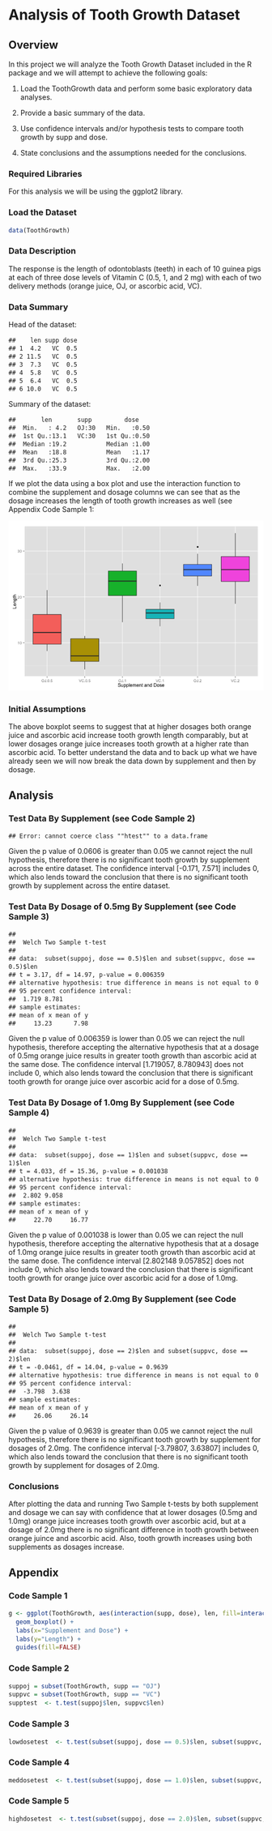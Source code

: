 Analysis of Tooth Growth Dataset
========================================================

## Overview

In this project we will analyze the Tooth Growth Dataset included in the R package and we will attempt to achieve the following goals:

1. Load the ToothGrowth data and perform some basic exploratory data analyses.

2. Provide a basic summary of the data.

3. Use confidence intervals and/or hypothesis tests to compare tooth growth by supp and dose.

4. State conclusions and the assumptions needed for the conclusions.

### Required Libraries

For this analysis we will be using the ggplot2 library.



### Load the Dataset


```r
data(ToothGrowth)
```

### Data Description

The response is the length of odontoblasts (teeth) in each of 10 guinea pigs at each of three dose levels of Vitamin C (0.5, 1, and 2 mg) with each of two delivery methods (orange juice, OJ, or ascorbic acid, VC).

### Data Summary

Head of the dataset:


```
##    len supp dose
## 1  4.2   VC  0.5
## 2 11.5   VC  0.5
## 3  7.3   VC  0.5
## 4  5.8   VC  0.5
## 5  6.4   VC  0.5
## 6 10.0   VC  0.5
```

Summary of the dataset:


```
##       len       supp         dose     
##  Min.   : 4.2   OJ:30   Min.   :0.50  
##  1st Qu.:13.1   VC:30   1st Qu.:0.50  
##  Median :19.2           Median :1.00  
##  Mean   :18.8           Mean   :1.17  
##  3rd Qu.:25.3           3rd Qu.:2.00  
##  Max.   :33.9           Max.   :2.00
```

If we plot the data using a box plot and use the interaction function to combine the supplement and dosage columns we can see that as the dosage increases the length of tooth growth increases as well (see Appendix Code Sample 1:

![plot of chunk unnamed-chunk-5](figure/unnamed-chunk-5.png) 

### Initial Assumptions

The above boxplot seems to suggest that at higher dosages both orange juice and ascorbic acid increase tooth growth length comparably, but at lower dosages orange juice increases tooth growth at a higher rate than ascorbic acid.  To better understand the data and to back up what we have already seen we will now break the data down by supplement and then by dosage.  

## Analysis

### Test Data By Supplement (see Code Sample 2)


```
## Error: cannot coerce class ""htest"" to a data.frame
```

Given the p value of 0.0606 is greater than 0.05 we cannot reject the null hypothesis, therefore there is no significant tooth growth by supplement across the entire dataset.  The confidence interval [-0.171, 7.571] includes 0, which also lends toward the conclusion that there is no significant tooth growth by supplement across the entire dataset.

### Test Data By Dosage of 0.5mg By Supplement (see Code Sample 3)


```
## 
## 	Welch Two Sample t-test
## 
## data:  subset(suppoj, dose == 0.5)$len and subset(suppvc, dose == 0.5)$len
## t = 3.17, df = 14.97, p-value = 0.006359
## alternative hypothesis: true difference in means is not equal to 0
## 95 percent confidence interval:
##  1.719 8.781
## sample estimates:
## mean of x mean of y 
##     13.23      7.98
```

Given the p value of 0.006359 is lower than 0.05 we can reject the null hypothesis, therefore accepting the alternative hypothesis that at a dosage of 0.5mg orange juice results in greater tooth growth than ascorbic acid at the same dose.  The confidence interval [1.719057, 8.780943] does not include 0, which also lends toward the conclusion that there is significant tooth growth for orange juice over ascorbic acid for a dose of 0.5mg.

### Test Data By Dosage of 1.0mg By Supplement (see Code Sample 4)


```
## 
## 	Welch Two Sample t-test
## 
## data:  subset(suppoj, dose == 1)$len and subset(suppvc, dose == 1)$len
## t = 4.033, df = 15.36, p-value = 0.001038
## alternative hypothesis: true difference in means is not equal to 0
## 95 percent confidence interval:
##  2.802 9.058
## sample estimates:
## mean of x mean of y 
##     22.70     16.77
```

Given the p value of 0.001038 is lower than 0.05 we can reject the null hypothesis, therefore accepting the alternative hypothesis that at a dosage of 1.0mg orange juice results in greater tooth growth than ascorbic acid at the same dose.  The confidence interval [2.802148 9.057852] does not include 0, which also lends toward the conclusion that there is significant tooth growth for orange juice over ascorbic acid for a dose of 1.0mg.

### Test Data By Dosage of 2.0mg By Supplement (see Code Sample 5)


```
## 
## 	Welch Two Sample t-test
## 
## data:  subset(suppoj, dose == 2)$len and subset(suppvc, dose == 2)$len
## t = -0.0461, df = 14.04, p-value = 0.9639
## alternative hypothesis: true difference in means is not equal to 0
## 95 percent confidence interval:
##  -3.798  3.638
## sample estimates:
## mean of x mean of y 
##     26.06     26.14
```

Given the p value of 0.9639 is greater than 0.05 we cannot reject the null hypothesis, therefore there is no significant tooth growth by supplement for dosages of 2.0mg.  The confidence interval [-3.79807, 3.63807] includes 0, which also lends toward the conclusion that there is no significant tooth growth by supplement for dosages of 2.0mg.

### Conclusions

After plotting the data and running Two Sample t-tests by both supplement and dosage we can say with confidence that at lower dosages (0.5mg and 1.0mg) orange juice increases tooth growth over ascorbic acid, but at a dosage of 2.0mg there is no significant difference in tooth growth between orange juince and ascorbic acid.  Also, tooth growth increases using both supplements as dosages increase.

## Appendix

### Code Sample 1


```r
g <- ggplot(ToothGrowth, aes(interaction(supp, dose), len, fill=interaction(supp, dose))) + 
  geom_boxplot() +
  labs(x="Supplement and Dose") +
  labs(y="Length") +
  guides(fill=FALSE)
```

### Code Sample 2


```r
suppoj = subset(ToothGrowth, supp == "OJ")
suppvc = subset(ToothGrowth, supp == "VC")
supptest  <- t.test(suppoj$len, suppvc$len)
```

### Code Sample 3


```r
lowdosetest  <- t.test(subset(suppoj, dose == 0.5)$len, subset(suppvc, dose == 0.5)$len)
```

### Code Sample 4


```r
meddosetest  <- t.test(subset(suppoj, dose == 1.0)$len, subset(suppvc, dose == 1.0)$len)
```

### Code Sample 5


```r
highdosetest  <- t.test(subset(suppoj, dose == 2.0)$len, subset(suppvc, dose == 2.0)$len)
```
